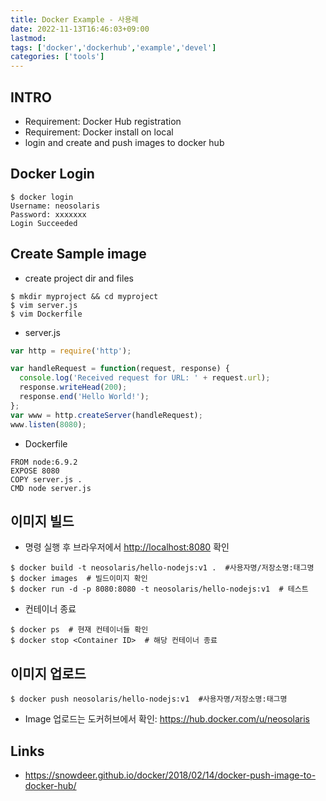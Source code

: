 ```yaml
---
title: Docker Example - 사용례
date: 2022-11-13T16:46:03+09:00
lastmod:
tags: ['docker','dockerhub','example','devel']
categories: ['tools']
---
```


## INTRO
* Requirement: Docker Hub registration
* Requirement: Docker install on local
* login and create and push images to docker hub

## Docker Login
```console
$ docker login
Username: neosolaris
Password: xxxxxxx
Login Succeeded
```

## Create Sample image

* create project dir and files
```console
$ mkdir myproject && cd myproject
$ vim server.js
$ vim Dockerfile
```

* server.js
```js
var http = require('http');

var handleRequest = function(request, response) {
  console.log('Received request for URL: ' + request.url);
  response.writeHead(200);
  response.end('Hello World!');
};
var www = http.createServer(handleRequest);
www.listen(8080);
```

* Dockerfile
```
FROM node:6.9.2
EXPOSE 8080
COPY server.js .
CMD node server.js
```

## 이미지 빌드
* 명령 실행 후 브라우저에서 <http://localhost:8080> 확인
```console
$ docker build -t neosolaris/hello-nodejs:v1 .  #사용자명/저장소명:태그명
$ docker images  # 빌드이미지 확인
$ docker run -d -p 8080:8080 -t neosolaris/hello-nodejs:v1  # 테스트
```
* 컨테이너 종료
```console
$ docker ps  # 현재 컨테이너들 확인
$ docker stop <Container ID>  # 해당 컨테이너 종료
```

## 이미지 업로드
```console
$ docker push neosolaris/hello-nodejs:v1  #사용자명/저장소명:태그명
```
* Image 업로드는 도커허브에서 확인: <https://hub.docker.com/u/neosolaris>

## Links
* <https://snowdeer.github.io/docker/2018/02/14/docker-push-image-to-docker-hub/>
